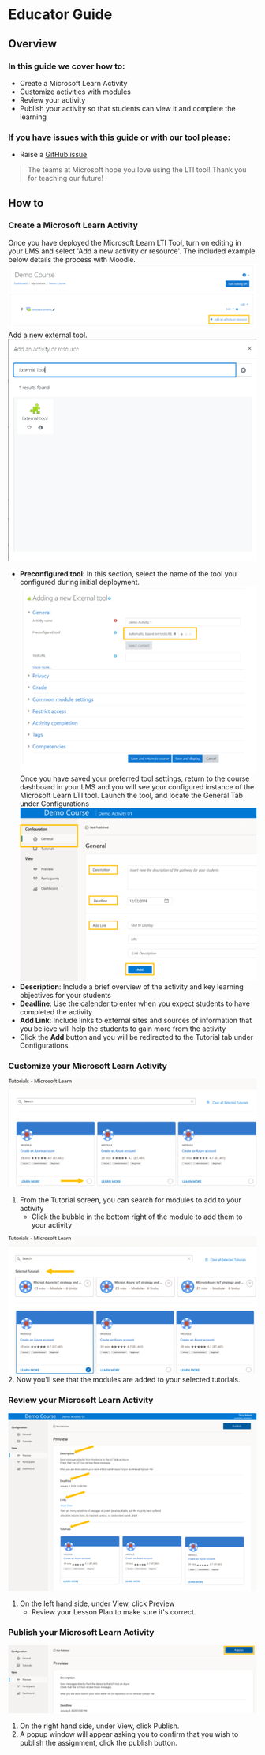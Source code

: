 # Educator Guide
## Overview
### In this guide we cover how to:
- Create a Microsoft Learn Activity
- Customize activities with modules
- Review your activity
- Publish your activity so that students can view it and complete the learning

### If you have issues with this guide or with our tool please:
- Raise a [GitHub issue](https://github.com/microsoft/Learn-LTI/issues/new?WT.mc_id=learnlti-github-cxa)

> The teams at Microsoft hope you love using the LTI tool! Thank you for teaching our future!
## How to
### Create a Microsoft Learn Activity

   Once you have deployed the Microsoft Learn LTI Tool, turn on editing in your LMS and select 'Add a new activity or resource'. The included example below details the process with Moodle. 
   ![UserGuide1](./images/UserGuide.1.PNG)
   Add a new external tool. 
   ![UserGuide2](./images/UserGuide.2.PNG)
   * **Preconfigured tool**: In this section, select the name of the tool you configured during initial deployment.
   ![UserGuide3](./images/UserGuide.3.PNG)
   Once you have saved your preferred tool settings, return to the course dashboard in your LMS and you will see your configured instance of the Microsoft Learn LTI tool. 
   Launch the tool, and locate the General Tab under Configurations
   ![General](./images/Configuration.General.PNG)
   * **Description**: Include a brief overview of the activity and key learning objectives for your students
   * **Deadline**: Use the calender to enter when you expect students to have completed the activity
   * **Add Link**: Include links to external sites and sources of information that you believe will help the students to gain more from the activity 
   * Click the **Add** button and you will be redirected to the Tutorial tab under Configurations.
      
### Customize your Microsoft Learn Activity
   ![Tutorial](./images/Configurations.Tutorial.ClickBubble.png)
   1. From the Tutorial screen, you can search for modules to add to your activity
      - Click the bubble in the bottom right of the module to add them to your activity
      
   ![Tutorial.Path](./images/Configurations.Tutorial.Path.png)
   2. Now you'll see that the modules are added to your selected tutorials.
   
### Review your Microsoft Learn Activity
   ![Preview](./images/View.Preview.PNG)
   1. On the left hand side, under View, click Preview
      - Review your Lesson Plan to make sure it's correct.
      
### Publish your Microsoft Learn Activity
   ![Publish](./images/View.Preview.Publish.png)
   1. On the right hand side, under View, click Publish.
   2. A popup window will appear asking you to confirm that you wish to publish the assignment, click the publish button.
